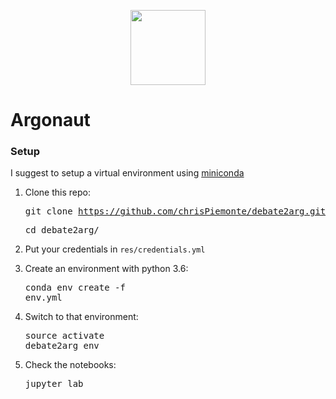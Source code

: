 <p align="center"> <img src="https://raw.githubusercontent.com/chrisPiemonte/debate2arg/master/res/img/argonaut.png" width="120"/></p>

# Argonaut

### Setup
I suggest to setup a virtual environment using [miniconda](http://conda.pydata.org/miniconda.html)

1. Clone this repo:  <pre>git clone https://github.com/chrisPiemonte/debate2arg.git</pre> <pre>cd debate2arg/</pre>

2. Put your credentials in ```res/credentials.yml```

3. Create an environment with python 3.6: <pre>conda env create -f env.yml</pre>

4. Switch to that environment: <pre>source activate debate2arg_env</pre>

5. Check the notebooks: <pre>jupyter lab</pre>
